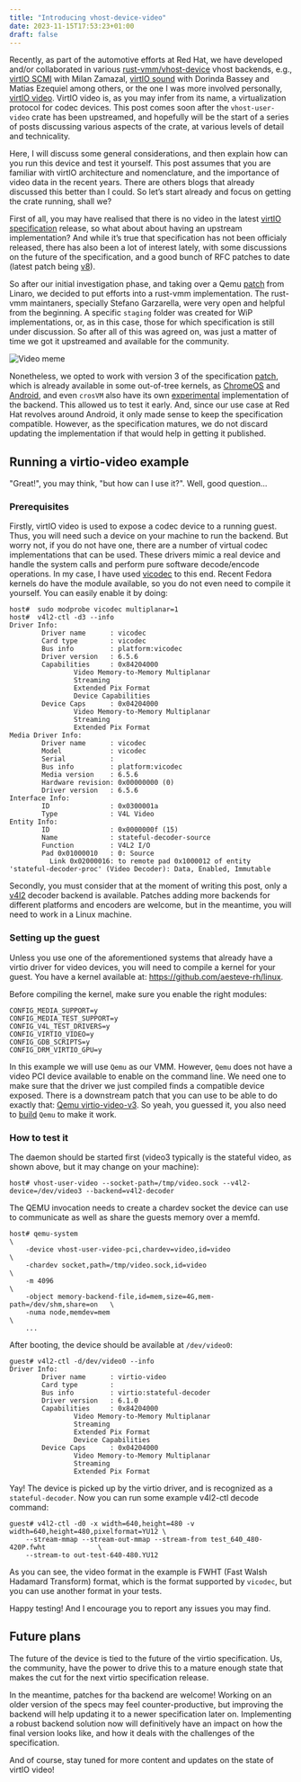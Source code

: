 ```yaml
---
title: "Introducing vhost-device-video"
date: 2023-11-15T17:53:23+01:00
draft: false
---
```


Recently, as part of the automotive efforts at Red Hat, we have developed
and/or collaborated in various
[rust-vmm/vhost-device](https://github.com/rust-vmm/vhost-device) vhost
backends, e.g., [virtIO SCMI](https://github.com/rust-vmm/vhost-device/tree/main/vhost-device-scmi)
with Milan Zamazal,
[virtIO sound](https://github.com/rust-vmm/vhost-device/tree/main/staging/vhost-device-sound)
with Dorinda Bassey and Matias Ezequiel among others,
or the one I was more involved personally, [virtIO video](https://github.com/rust-vmm/vhost-device/tree/main/staging/vhost-device-video).
VirtIO video is, as you may infer from its name, a virtualization protocol for
codec devices. This post comes soon after the `vhost-user-video` crate has
been upstreamed, and hopefully will be the start of a series of posts
discussing various aspects of the crate, at various levels of detail and
technicality.

Here, I will discuss some general considerations, and then explain how can
you run this device and test it yourself. This post assumes that you are
familiar with virtIO architecture and nomenclature, and the importance of
video data in the recent years. There are others blogs that already discussed
this better than I could. So let’s start already and focus on getting the
crate running, shall we?

First of all, you may have realised that there is no video in the latest
[virtIO specification](https://docs.oasis-open.org/virtio/virtio/v1.2/csd01/virtio-v1.2-csd01.html) release, so what about about having an upstream implementation?
And while it’s true that specification has not been officialy released,
there has also been a lot of interest lately, with some discussions on the
future of the specification, and a good bunch of RFC patches to date
(latest patch being [v8](https://www.spinics.net/lists/linux-media/msg234972.html)).

So after our initial investigation phase, and taking over a Qemu
[patch](https://www.mail-archive.com/qemu-devel@nongnu.org/msg950676.html) from
Linaro, we decided to put efforts into a rust-vmm implementation.
The rust-vmm maintaners, specially Stefano Garzarella, were very open and
helpful from the beginning. A specific `staging` folder was created for WiP
implementations, or, as in this case, those for which specification is still
under discussion. So after all of this was agreed on, was just a matter of time
we got it upstreamed and available for the community.

![Video meme](/alesgar-digital-cockpit/img/video-meme.jpg)

Nonetheless, we opted to work with version 3 of the specification [patch](https://drive.google.com/file/d/1jOsS2WdVhL4PpcWLO8Zukq5J0fXDiWn-/view), which is already available in some
out-of-tree kernels, as [ChromeOS](https://github.com/OpenSynergy/android-kernel-common/tree/opsy/android11-5.4-trout/drivers/media/virtio)
and [Android](https://github.com/OpenSynergy/android-kernel-common/tree/opsy/android11-5.4-trout/drivers/media/virtio), and even `crosVM` also have its own
[experimental](https://crosvm.dev/book/devices/video.html) implementation of
the backend. This allowed us to test it early. And, since our
use case at Red Hat revolves around Android, it only made sense to keep the
specification compatible. However, as the specification matures, we do not
discard updating the implementation if that would help in getting it published.

## Running a virtio-video example

"Great!", you may think, "but how can I use it?". Well, good question...

### Prerequisites

Firstly, virtIO video is used to expose a codec device to a running guest.
Thus, you will need such a device on your machine to run the backend.
But worry not, if you do not have one, there are a number of virtual codec
implementations that can be used. These drivers mimic a real device and handle
the system calls and perform pure software decode/encode operations.
In my case, I have used [vicodec](https://lwn.net/Articles/760650/) to this end.
Recent Fedora kernels do have the module available, so you do not even need to
compile it yourself. You can easily enable it by doing:

```shell
host#  sudo modprobe vicodec multiplanar=1
host#  v4l2-ctl -d3 --info
Driver Info:
        Driver name      : vicodec
        Card type        : vicodec
        Bus info         : platform:vicodec
        Driver version   : 6.5.6
        Capabilities     : 0x84204000
                Video Memory-to-Memory Multiplanar
                Streaming
                Extended Pix Format
                Device Capabilities
        Device Caps      : 0x04204000
                Video Memory-to-Memory Multiplanar
                Streaming
                Extended Pix Format
Media Driver Info:
        Driver name      : vicodec
        Model            : vicodec
        Serial           : 
        Bus info         : platform:vicodec
        Media version    : 6.5.6
        Hardware revision: 0x00000000 (0)
        Driver version   : 6.5.6
Interface Info:
        ID               : 0x0300001a
        Type             : V4L Video
Entity Info:
        ID               : 0x0000000f (15)
        Name             : stateful-decoder-source
        Function         : V4L2 I/O
        Pad 0x01000010   : 0: Source
          Link 0x02000016: to remote pad 0x1000012 of entity 'stateful-decoder-proc' (Video Decoder): Data, Enabled, Immutable
```

Secondly, you must consider that at the moment of writing this post, only
a [v4l2](https://es.wikipedia.org/wiki/Video4Linux) decoder backend is available.
Patches adding more backends for different platforms and encoders are welcome,
but in the meantime, you will need to work in a Linux machine.

### Setting up the guest

Unless you use one of the aforementioned systems that already have a
virtio driver for video devices, you will need to compile a kernel for
your guest. You have a kernel available at: https://github.com/aesteve-rh/linux.

Before compiling the kernel, make sure you enable the right modules:

    CONFIG_MEDIA_SUPPORT=y
    CONFIG_MEDIA_TEST_SUPPORT=y
    CONFIG_V4L_TEST_DRIVERS=y
    CONFIG_VIRTIO_VIDEO=y
    CONFIG_GDB_SCRIPTS=y
    CONFIG_DRM_VIRTIO_GPU=y

In this example we will use `Qemu` as our VMM. However, `Qemu` does not have
a video PCI device available to enable on the command line. We need one to
make sure that the driver we just compiled finds a compatible device exposed.
There is a downstream patch that you can use to be able to do exactly that:
[Qemu virtio-video-v3](https://github.com/qemu/qemu/compare/master...aesteve-rh:qemu:virtio-video-v3).
So yeah, you guessed it, you also need to [build](https://github.com/qemu/qemu#building)
`Qemu` to make it work.

### How to test it

The daemon should be started first (video3 typically is the stateful video,
as shown above, but it may change on your machine):

```shell
host# vhost-user-video --socket-path=/tmp/video.sock --v4l2-device=/dev/video3 --backend=v4l2-decoder
```

The QEMU invocation needs to create a chardev socket the device can use to communicate as well as share the guests memory over a memfd.

```shell
host# qemu-system								                            \
    -device vhost-user-video-pci,chardev=video,id=video                     \
    -chardev socket,path=/tmp/video.sock,id=video                           \
    -m 4096 		        					                            \
    -object memory-backend-file,id=mem,size=4G,mem-path=/dev/shm,share=on	\
    -numa node,memdev=mem							                        \
    ...
```

After booting, the device should be available at `/dev/video0`:

```shell
guest# v4l2-ctl -d/dev/video0 --info
Driver Info:
        Driver name      : virtio-video
        Card type        : 
        Bus info         : virtio:stateful-decoder
        Driver version   : 6.1.0
        Capabilities     : 0x84204000
                Video Memory-to-Memory Multiplanar
                Streaming
                Extended Pix Format
                Device Capabilities
        Device Caps      : 0x04204000
                Video Memory-to-Memory Multiplanar
                Streaming
                Extended Pix Format
```
Yay! The device is picked up by the virtio driver, and is recognized as a
`stateful-decoder`. Now you can run some example v4l2-ctl decode command:

```shell
guest# v4l2-ctl -d0 -x width=640,height=480 -v width=640,height=480,pixelformat=YU12 \
    --stream-mmap --stream-out-mmap --stream-from test_640_480-420P.fwht             \
    --stream-to out-test-640-480.YU12
```

As you can see, the video format in the example is FWHT
(Fast Walsh Hadamard Transform) format, which is the format supported
by `vicodec`, but you can use another format in your tests.

Happy testing! And I encourage you to report any issues you may find.

## Future plans

The future of the device is tied to the future of the virtio specification.
Us, the community, have the power to drive this to a mature enough state that
makes the cut for the next virtio specification release.

In the meantime, patches for tha backend are welcome! Working on an older
version of the specs may feel counter-productive, but improving the backend
will help updating it to a newer specification later on. Implementing a
robust backend solution now will definitively have an impact on how the final
version looks like, and how it deals with the challenges of the specification.

And of course, stay tuned for more content and updates on the state of
virtIO video!